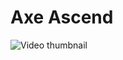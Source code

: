 # Axe Ascend



![Video thumbnail](https://github.com/user-attachments/assets/a6e8e486-b36b-4936-a157-14bb9000ef94)


